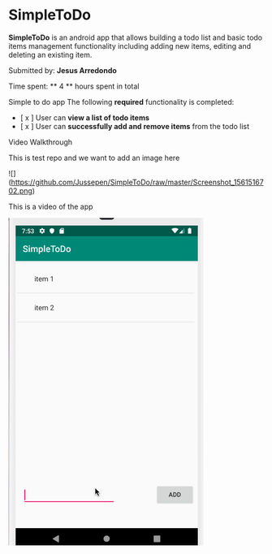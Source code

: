 # SimpleToDo
**SimpleToDo** is an android app that allows building a todo list and basic todo items management functionality including adding new items, editing and deleting an existing item.

Submitted by: **Jesus Arredondo**

Time spent: ** 4 ** hours spent in total

Simple to do app
The following **required** functionality is completed:
* [ x ] User can **view a list of todo items**
* [ x ] User can **successfully add and remove items** from the todo list

Video Walkthrough

This is test repo and we want to add an image here

![] (https://github.com/Jussepen/SimpleToDo/raw/master/Screenshot_1561516702.png)

This is a video of the app 

<img src = 'walkthrough.gif' title = ' video walkthrough' width= '' alt = 'video walkthrough' />
